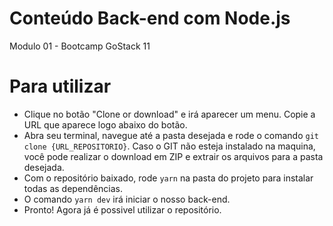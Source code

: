 # Conteúdo Back-end com Node.js
Modulo 01 - Bootcamp GoStack 11

# Para utilizar
- Clique no botão "Clone or download" e irá aparecer um menu. Copie a URL que aparece logo abaixo do botão.
- Abra seu terminal, navegue até a pasta desejada e rode o comando ```git clone {URL_REPOSITORIO}```. Caso o GIT não esteja instalado na maquina, você pode realizar o download em ZIP e extrair os arquivos para a pasta desejada.
- Com o repositório baixado, rode ```yarn``` na pasta do projeto para instalar todas as dependências.
- O comando ```yarn dev``` irá iniciar o nosso back-end.
- Pronto! Agora já é possivel utilizar o repositório.
